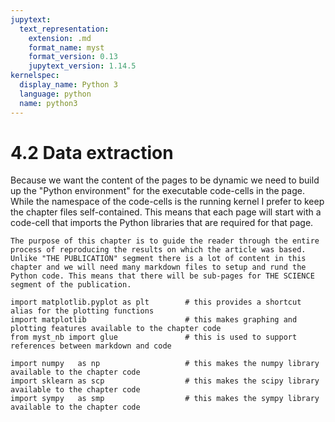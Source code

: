 ```yaml
---
jupytext:
  text_representation:
    extension: .md
    format_name: myst
    format_version: 0.13
    jupytext_version: 1.14.5
kernelspec:
  display_name: Python 3
  language: python
  name: python3
---
```


# 4.2 Data extraction

Because we want the content of the pages to be dynamic we need to build up the "Python environment" for the executable code-cells in the page. While the namespace of the code-cells is the running kernel I prefer to keep the chapter files self-contained. This means that  each page will start with a code-cell that imports the Python libraries that are required for that page.

```{tip}
The purpose of this chapter is to guide the reader through the entire process of reproducing the results on which the article was based. Unlike "THE PUBLICATION" segment there is a lot of content in this chapter and we will need many markdown files to setup and rund the Python code. This means that there will be sub-pages for THE SCIENCE segment of the publication.
```

```{code-cell}
import matplotlib.pyplot as plt        # this provides a shortcut alias for the plotting functions
import matplotlib                      # this makes graphing and plotting features available to the chapter code
from myst_nb import glue               # this is used to support references between markdown and code

import numpy   as np                   # this makes the numpy library available to the chapter code
import sklearn as scp                  # this makes the scipy library available to the chapter code
import sympy   as smp                  # this makes the sympy library available to the chapter code
```
